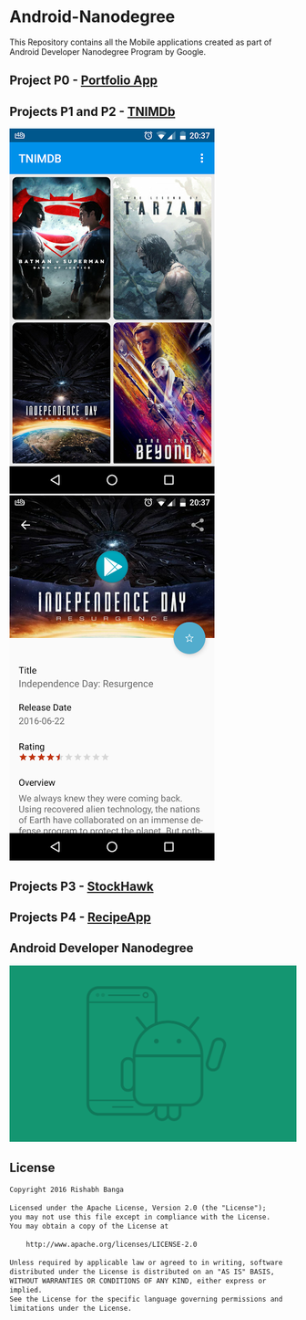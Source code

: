 # Android-Nanodegree

This Repository contains all the Mobile applications created as part of Android Developer Nanodegree Program by Google. 

## Project P0 - [Portfolio App](https://github.com/rishabhbanga/Android-Nanodegree/tree/master/P0%20-%20PortfolioApp)

## Projects P1 and P2 - [TNIMDb](https://github.com/rishabhbanga/Android-Nanodegree/tree/master/P1%262%20-%20TNIMDb)

![alt-text-2](https://github.com/rishabhbanga/Android-Nanodegree/blob/master/screenshots/tnimdb.png "Categorized Grid view")
![alt-text-3](https://github.com/rishabhbanga/Android-Nanodegree/blob/master/screenshots/movie_detail.png "Movie Detail view")

## Projects P3 - [StockHawk](https://github.com/rishabhbanga/Android-Nanodegree/tree/master/P3%20-%20StockHawk)

## Projects P4 - [RecipeApp](https://github.com/rishabhbanga/Android-Nanodegree/tree/master/P4%20-%20RecipeApp)

## Android Developer Nanodegree
[![Udacity][99]][100]

[99]: https://github.com/rishabhbanga/Android-Nanodegree/blob/master/screenshots/nanodegree-logo.png
[100]: https://www.udacity.com/course/android-developer-nanodegree--nd801

## License

    Copyright 2016 Rishabh Banga

    Licensed under the Apache License, Version 2.0 (the "License");
    you may not use this file except in compliance with the License.
    You may obtain a copy of the License at

        http://www.apache.org/licenses/LICENSE-2.0

    Unless required by applicable law or agreed to in writing, software
    distributed under the License is distributed on an "AS IS" BASIS,
    WITHOUT WARRANTIES OR CONDITIONS OF ANY KIND, either express or implied.
    See the License for the specific language governing permissions and
    limitations under the License.
